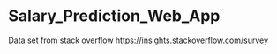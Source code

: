 # Salary_Prediction_Web_App

Data set from stack overflow 
https://insights.stackoverflow.com/survey
